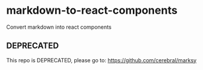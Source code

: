 # markdown-to-react-components
Convert markdown into react components

## DEPRECATED
This repo is DEPRECATED, please go to: https://github.com/cerebral/marksy
